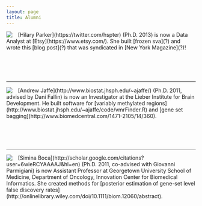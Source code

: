 ```yaml
---
layout: page
title: Alumni
---
```



<div style="float: left; margin-right:15px">
    <img src="../images/hilary.jpg"/>
</div>
[Hilary Parker](https://twitter.com/hspter) (Ph.D. 2013) is now a Data Analyst at [Etsy](https://www.etsy.com/). She built [frozen sva](?) and wrote this [blog post](?) that was syndicated in [New York Magazine](?)!
</br> </br> </br> </br> </br> 

---


<div style="float: left; margin-right:15px">
    <img src="../images/jaffe.jpg"/>
</div>
[Andrew Jaffe](http://www.biostat.jhsph.edu/~ajaffe/) (Ph.D. 2011, advised by Dani Fallin) is now an Investigator at the Lieber Institute for Brain Development. He built software for [variably methylated regions](http://www.biostat.jhsph.edu/~ajaffe/code/vmrFinder.R) and [gene set bagging](http://www.biomedcentral.com/1471-2105/14/360).


</br> </br> </br> 

---


<div style="float: left; margin-right:15px">
    <img src="../images/simina.jpg"/>
</div>
[Simina Boca](http://scholar.google.com/citations?user=6wieRCYAAAAJ&hl=en) (Ph.D. 2011, co-advised with Giovanni Parmigiani) is now Assistant Professor at Georgetown University School of Medicine, Department of Oncology, Innovation Center for Biomedical Informatics. She created methods for [posterior estimation of gene-set level false discovery rates](http://onlinelibrary.wiley.com/doi/10.1111/biom.12060/abstract).

